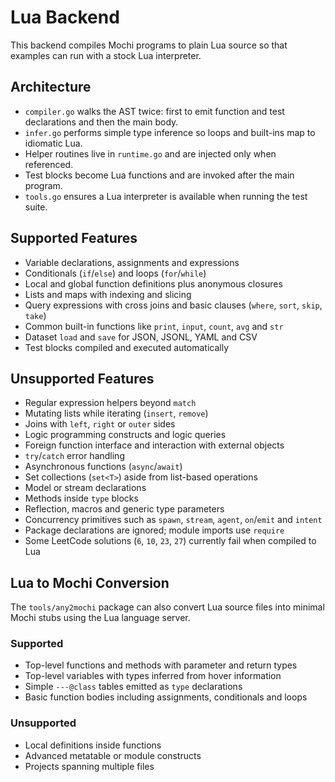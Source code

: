 # Lua Backend

This backend compiles Mochi programs to plain Lua source so that examples can run with a stock Lua interpreter.

## Architecture

- `compiler.go` walks the AST twice: first to emit function and test declarations and then the main body.
- `infer.go` performs simple type inference so loops and built-ins map to idiomatic Lua.
- Helper routines live in `runtime.go` and are injected only when referenced.
- Test blocks become Lua functions and are invoked after the main program.
- `tools.go` ensures a Lua interpreter is available when running the test suite.

## Supported Features

- Variable declarations, assignments and expressions
- Conditionals (`if`/`else`) and loops (`for`/`while`)
- Local and global function definitions plus anonymous closures
- Lists and maps with indexing and slicing
- Query expressions with cross joins and basic clauses (`where`, `sort`, `skip`, `take`)
- Common built-in functions like `print`, `input`, `count`, `avg` and `str`
- Dataset `load` and `save` for JSON, JSONL, YAML and CSV
- Test blocks compiled and executed automatically

## Unsupported Features

- Regular expression helpers beyond `match`
- Mutating lists while iterating (`insert`, `remove`)
- Joins with `left`, `right` or `outer` sides
- Logic programming constructs and logic queries
- Foreign function interface and interaction with external objects
- `try`/`catch` error handling
- Asynchronous functions (`async`/`await`)
- Set collections (`set<T>`) aside from list-based operations
- Model or stream declarations
- Methods inside `type` blocks
- Reflection, macros and generic type parameters
- Concurrency primitives such as `spawn`, `stream`, `agent`, `on`/`emit` and `intent`
- Package declarations are ignored; module imports use `require`
- Some LeetCode solutions (`6`, `10`, `23`, `27`) currently fail when compiled to Lua

## Lua to Mochi Conversion

The `tools/any2mochi` package can also convert Lua source files into minimal
Mochi stubs using the Lua language server.

### Supported

- Top-level functions and methods with parameter and return types
- Top-level variables with types inferred from hover information
- Simple `---@class` tables emitted as `type` declarations
- Basic function bodies including assignments, conditionals and loops

### Unsupported

- Local definitions inside functions
- Advanced metatable or module constructs
- Projects spanning multiple files
